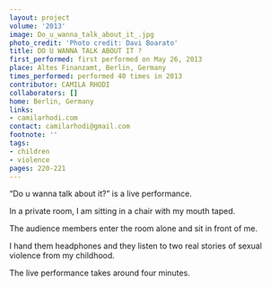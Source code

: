 ```yaml
---
layout: project
volume: '2013'
image: Do_u_wanna_talk_about_it_.jpg
photo_credit: 'Photo credit: Davi Boarato'
title: DO U WANNA TALK ABOUT IT ?
first_performed: first performed on May 26, 2013
place: Altes Finanzamt, Berlin, Germany
times_performed: performed 40 times in 2013
contributor: CAMILA RHODI
collaborators: []
home: Berlin, Germany
links:
- camilarhodi.com
contact: camilarhodi@gmail.com
footnote: ''
tags:
- children
- violence
pages: 220-221
---
```


“Do u wanna talk about it?” is a live performance.

In a private room, I am sitting in a chair with my mouth taped.

The audience members enter the room alone and sit in front of me.

I hand them headphones and they listen to two real stories of sexual violence from my childhood.

The live performance takes around four minutes.

